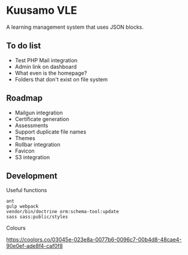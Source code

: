 Kuusamo VLE
===========

A learning management system that uses JSON blocks.


To do list
----------

* Test PHP Mail integration
* Admin link on dashboard
* What even is the homepage?
* Folders that don't exist on file system


Roadmap
-------

* Mailgun integration
* Certificate generation
* Assessments
* Support duplicate file names
* Themes
* Rollbar integration
* Favicon
* S3 integration


Development
-----------

Useful functions

    ant
    gulp webpack
    vendor/bin/doctrine orm:schema-tool:update
    sass sass:public/styles

Colours

https://coolors.co/03045e-023e8a-0077b6-0096c7-00b4d8-48cae4-90e0ef-ade8f4-caf0f8
